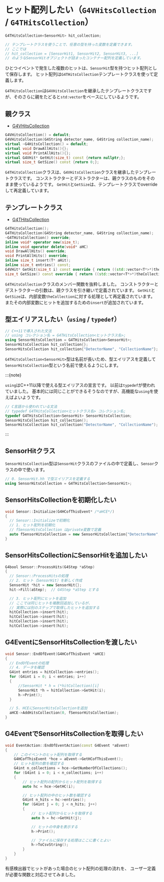 # ヒット配列したい（``G4VHitsCollection`` / ``G4THitsCollection``）

```cpp
G4THitsCollection<SensorHit> hit_collection;

// テンプレートクラスを使うことで、任意の型を持った変数を定義できます。
// ここでは
// hit_collection = [SensorHit1, SensorHit2, SensorHit3, ...]
// のようなSensorHitオブジェクトが詰まったコンテナー配列を定義しています。
```

ひとつイベントで発生した複数のヒットは、``SensorHit``型を持つヒット配列として保存します。
ヒット配列は``G4THitsCollection``テンプレートクラスを使って定義します。

``G4THitsCollection``は``G4VHitsCollection``を継承したテンプレートクラスですが、そのさらに親をたどると``std:vector``をベースにしているようです。

## 親クラス

- [G4VHitsCollection](https://geant4.kek.jp/Reference/11.2.0/classG4VHitsCollection.html)

```cpp
G4VHitsCollection() = default;
G4VHitsCollection(G4String detector_name, G4String collection_name);
virtual ~G4HitsCollection() = default;
virtual void DrawAllHits(){};
virtual void PrintAllHits(){};
virtual G4VHit* GetHit(size_t) const {return nullptr;};
virtual size_t GetSize() const {return 0;};
```

``G4THitsCollection``クラスは、``G4VHitsCollection``クラスを継承したテンプレートクラスです。
コンストラクターとデストラクターは、親クラスのものをそのまま使っているようです。
``GetHit``と``GetSize``は、テンプレートクラスでoverrideして再定義しています。

## テンプレートクラス

- [G4THitsCollection](https://geant4.kek.jp/Reference/11.2.0/classG4THitsCollection.html)

```cpp
G4THitsCollection();
G4THitsCollection(G4String detector_name, G4String collection_name);
~G4THitsCollection() override;
inline void* operator new(size_t);
inline void operator delete(void* aHC)
void DrawAllHits() override;
void PrintAllHits() override;
inline size_t insert(T* aHit);
inline size_t entries() const;
G4VHit* GetHit(size_t i) const override { return ((std::vector<T*>*)theCollection)[i]; };
size_t GetSize() const override { return ((std::vector<T*>*)theCollection)->size(); };
```

``G4THitsCollection``クラスのメンバー関数を抜粋しました。
コンストラクターとデストラクターの引数は、親クラスを引き継いで定義されています。
``GetHit``と``GetSize``は、内部変数``theCollection``に対する処理として再定義されています。
またその内部変数にヒットを追加するための``insert``が追加されています。

## 型エイリアスしたい（``using`` / ``typedef``）

```cpp
// C++11で導入された文法
// using コレクション名 = G4THitsCollection<ヒットクラス名>;
using SensorHitsCollection = G4THitsCollection<SensorHit>;
SensorHitsCollection hit_collection{};
SensorHitsCollection hit_collection{"DetectorName", "CollectionName"};
```

``G4THitsCollection<SensorHit>``型は名前が長いため、型エイリアスを定義して
``SensorHitsCollection``型という名前で使えるようにします。

:::{note}

``using``はC++11以降で使える型エイリアスの宣言です。
以前は``typedef``が使われていました。
基本的には同じことができるそうなのですが、高機能な``using``を使えばよいようです。

```cpp
// C言語から使われている文法
// typedef G4THitsCollection<ヒットクラス名> コレクション名;
typedef G4THitsCollection<SensorHit> SensorHitsCollection;
SensorHitsCollection hit_collection();
SensorHitsCollection hit_collection("DetectorName", "CollectionName");
```

:::

## SensorHitクラス

``SensorHitsCollection``型は``SensorHit``クラスのファイルの中で定義し、``Sensor``クラスの中で使います。

```cpp
// 0. SensorHit.hh で型エイリアスを定義する
using SensorHitsCollection = G4THitsCollection<SensorHit>;
```

## SensorHitsCollectionを初期化したい

```cpp
void Sensor::Initialize(G4HCofThisEvent* /*aHCE*/)
{
  // Sensor::Initializeで初期化
  // 1. ヒット配列を初期化
  // fSensorHitsCollection はprivate変数で定義
  auto fSensorHitsCollection = new SensorHitsCollection{"DetectorName", "CollectionName"};
}
```

## SensorHitsCollectionにSensorHitを追加したい

```cpp
G4bool Sensor::ProcessHits(G4Step *aStep)
{
  // Sensor::ProcessHitsの処理
  // 2. ヒット（SensorHit）を新しく作成
  SensorHit *hit = new SensorHit{};
  hit->Fill(aStep);  // G4Step *aStep とする

  // 3. ヒット配列にヒットを追加
  // ここでは同じヒットを複数回追加しているが、
  // 実際には別のステップで取得したヒットを追加する
  hitCollection->insert(hit);
  hitCollection->insert(hit);
  hitCollection->insert(hit);
  hitCollection->insert(hit);
```

## G4EventにSensorHitsCollectionを渡したい

```cpp
void Sensor::EndOfEvent(G4HCofThisEvent *aHCE)
{
  // EndOfEventの処理
  // 4. データを確認
  G4int entries = hitCollection->entries();
  for (G4int i = 0; i < entries; i++)
  {
      //SensorHit * h = (*hitCollection)[i]
      SensorHit *h = hitCollection->GetHit(i);
      h->Print();
  }

  // 5. HCEにSensorHitsCollectionを追加
  aHCE->AddHitsCollection(0, fSensorHitsCollection);
}
```

## G4EventでSensorHitsCollectionを取得したい

```cpp
void EventAction::EndOfEventAction(const G4Event *aEvent)
{
    // このイベントのヒット配列を取得する
    G4HCofThisEvent *hce = aEvent->GetHCofThisEvent();
    // ヒット配列の数を確認する
    G4int n_collections = hce->GetNumberOfCollections();
    for (G4int i = 0; i < n_collections; i++)
    {
        // ヒット配列の配列からヒット配列を取得する
        auto hc = hce->GetHC(i);

        // ヒット配列の中のヒット数を確認する
        G4int n_hits = hc->entries();
        for (G4int j = 0; j < n_hits; j++)
        {
            // ヒット配列からヒットを取得する
            auto h = hc->GetHit(j);

            // ヒットの中身を表示する
            h->Print();

            // ファイルに保存する処理はここに書くとよい
            h->ToCsvString();
        }
    }
}
```

有感検出器でヒットがあった場合のヒット配列の処理の流れを、
ユーザー定義が必要な関数と対応させてみました。
